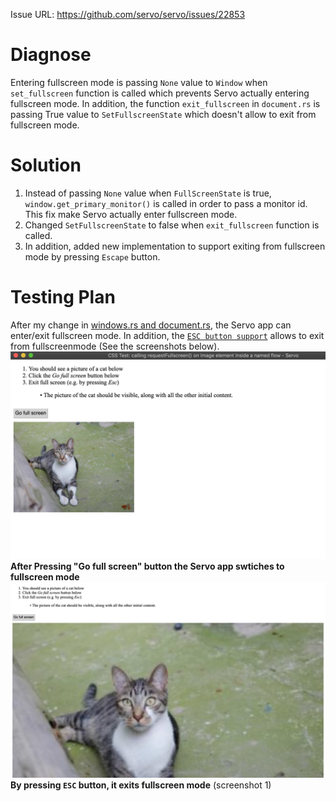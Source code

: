 Issue URL: https://github.com/servo/servo/issues/22853

# Diagnose

Entering fullscreen mode is passing `None` value to `Window` when `set_fullscreen` function is called which prevents 
Servo actually entering fullscreen mode. 
In addition, the function `exit_fullscreen` in `document.rs` is passing True value to 
`SetFullscreenState` which doesn't allow to exit from fullscreen mode.

# Solution

1. Instead of passing `None` value when `FullScreenState` is true, `window.get_primary_monitor()` is called in order to pass a monitor id.
This fix make Servo actually enter fullscreen mode.
2. Changed `SetFullscreenState` to false when `exit_fullscreen` function is called.
3. In addition, added new implementation to support exiting from fullscreen mode by pressing `Escape` button.

# Testing Plan

After my change in [windows.rs and document.rs](https://github.com/kamal-umudlu/servo/commit/af6b5981541bd407fba8a0e9f4ea1713f7c6e25c),
the Servo app can enter/exit fullscreen mode. 
In addition, the [`ESC button support`](https://github.com/kamal-umudlu/servo/commit/14ebd5bbb055d436a01756fd8fc0a5595e41332e)
allows to exit from fullscreenmode (See the screenshots below).
![Test1](https://github.com/kamal-umudlu/servo/blob/master/doc/Test1.png)
**After Pressing "Go full screen" button the Servo app swtiches to fullscreen mode**
![Test2](https://github.com/kamal-umudlu/servo/blob/master/doc/Test2.png)
**By pressing `ESC` button, it exits fullscreen mode** (screenshot 1)
